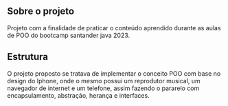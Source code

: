 ## Sobre o projeto

Projeto com a finalidade de praticar o conteúdo aprendido durante as aulas de POO do bootcamp santander java 2023. 

## Estrutura

O projeto proposto se tratava de implementar o conceito POO com base no design do Iphone, onde o mesmo possui um reprodutor musical, um navegador de internet e um telefone, assim fazendo o pararelo com encapsulamento, abstração, herança e interfaces.


